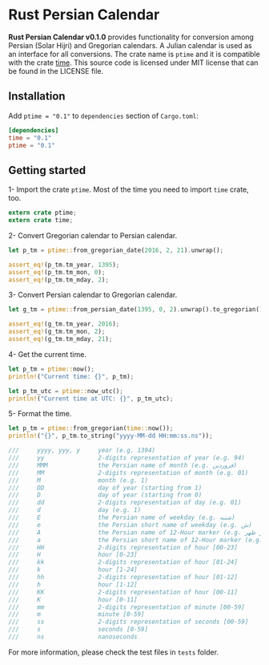 Rust Persian Calendar
=====================
**Rust Persian Calendar v0.1.0** provides functionality for conversion among Persian (Solar Hijri) and Gregorian calendars. A Julian calendar is used as an interface for all conversions. The crate name is `ptime` and it is compatible with the crate [time](https://crates.io/crates/time). This source code is licensed under MIT license that can be found in the LICENSE file.

## Installation
Add `ptime = "0.1"` to `dependencies` section of `Cargo.toml`:

```toml
[dependencies]
time = "0.1"
ptime = "0.1"
```

## Getting started
1- Import the crate `ptime`. Most of the time you need to import `time` crate, too.

```rust
extern crate ptime;
extern crate time;
```

2- Convert Gregorian calendar to Persian calendar.

```rust
let p_tm = ptime::from_gregorian_date(2016, 2, 21).unwrap();

assert_eq!(p_tm.tm_year, 1395);
assert_eq!(p_tm.tm_mon, 0);
assert_eq!(p_tm.tm_mday, 2);
```

3- Convert Persian calendar to Gregorian calendar.

```rust
let g_tm = ptime::from_persian_date(1395, 0, 2).unwrap().to_gregorian();

assert_eq!(g_tm.tm_year, 2016);
assert_eq!(g_tm.tm_mon, 2);
assert_eq!(g_tm.tm_mday, 21);
```

4- Get the current time.

```rust
let p_tm = ptime::now();
println!("Current time: {}", p_tm);

let p_tm_utc = ptime::now_utc();
println!("Current time at UTC: {}", p_tm_utc);
```

5- Format the time.

```rust
let p_tm = ptime::from_gregorian(time::now());
println!("{}", p_tm.to_string("yyyy-MM-dd HH:mm:ss.ns"));

///     yyyy, yyy, y     year (e.g. 1394)
///     yy               2-digits representation of year (e.g. 94)
///     MMM              the Persian name of month (e.g. فروردین)
///     MM               2-digits representation of month (e.g. 01)
///     M                month (e.g. 1)
///     DD               day of year (starting from 1)
///     D                day of year (starting from 0)
///     dd               2-digits representation of day (e.g. 01)
///     d                day (e.g. 1)
///     E                the Persian name of weekday (e.g. شنبه)
///     e                the Persian short name of weekday (e.g. ش)
///     A                the Persian name of 12-Hour marker (e.g. قبل از ظهر)
///     a                the Persian short name of 12-Hour marker (e.g. ق.ظ)
///     HH               2-digits representation of hour [00-23]
///     H                hour [0-23]
///     kk               2-digits representation of hour [01-24]
///     k                hour [1-24]
///     hh               2-digits representation of hour [01-12]
///     h                hour [1-12]
///     KK               2-digits representation of hour [00-11]
///     K                hour [0-11]
///     mm               2-digits representation of minute [00-59]
///     m                minute [0-59]
///     ss               2-digits representation of seconds [00-59]
///     s                seconds [0-59]
///     ns               nanoseconds
```

For more information, please check the test files in `tests` folder.